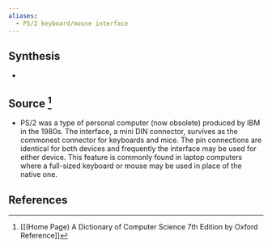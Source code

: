 ```yaml
---
aliases:
  - PS/2 keyboard/mouse interface
---
```

## Synthesis
- 
## Source [^1]
- PS/2 was a type of personal computer (now obsolete) produced by IBM in the 1980s. The interface, a mini DIN connector, survives as the commonest connector for keyboards and mice. The pin connections are identical for both devices and frequently the interface may be used for either device. This feature is commonly found in laptop computers where a full-sized keyboard or mouse may be used in place of the native one.
## References

[^1]: [[(Home Page) A Dictionary of Computer Science 7th Edition by Oxford Reference]]